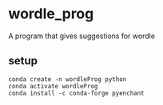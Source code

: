 # wordle_prog

A program that gives suggestions for wordle

## setup

```
conda create -n wordleProg python
conda activate wordleProg
conda install -c conda-forge pyenchant
```
